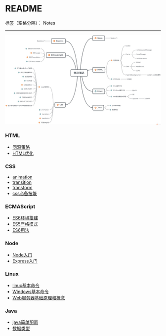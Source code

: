 ﻿# README

标签（空格分隔）： Notes

---
![思维导图](https://raw.githubusercontent.com/rel-start/Notes/picture/picture/notes.png)

### HTML
- [同源策略](https://github.com/rel-start/Notes/blob/master/HTML/Homologous%20Policy(continue...).md)
- [HTML优化](https://github.com/rel-start/Notes/blob/master/HTML/html%20optimization.md)

### CSS
- [animation](https://github.com/rel-start/Notes/blob/master/CSS/animation.md)
- [transition](https://github.com/rel-start/Notes/blob/master/CSS/transition.md)
- [transform](https://github.com/rel-start/Notes/blob/master/CSS/transform.md)
- [css必备技能](https://github.com/rel-start/Notes/blob/master/CSS/Essential%20skills.md)

### ECMAScript
- [ES6环境搭建](https://github.com/rel-start/Notes/blob/master/ECMAScript/ES6%20Environment.md)
- [ES5严格模式](https://github.com/rel-start/Notes/blob/master/ECMAScript/ES5%20strict%20model.md)
- [ES6用法](https://github.com/rel-start/Notes/blob/master/ECMAScript/ES6%20usage.md)

### Node
- [Node入门](https://github.com/rel-start/Notes/blob/master/Node/Introduction%20to%20Node.md)
- [Express入门](https://github.com/rel-start/Notes/blob/master/Node/Introduction%20to%20Express.md)

### Linux
- [linux基本命令](https://github.com/rel-start/Notes/blob/master/Linux/Linux%20command.md)
- [Windows基本命令](https://github.com/rel-start/Notes/blob/master/Linux/Windows%20command.md)
- [Web服务器基础原理和概念](https://github.com/rel-start/Notes/blob/master/Linux/Web%20server.md)

### Java
- [java简单配置](https://github.com/rel-start/Notes/blob/master/Java/Java%20config.md)
- [数据类型](https://github.com/rel-start/Notes/blob/master/Java/Java%20data%20type.md)



